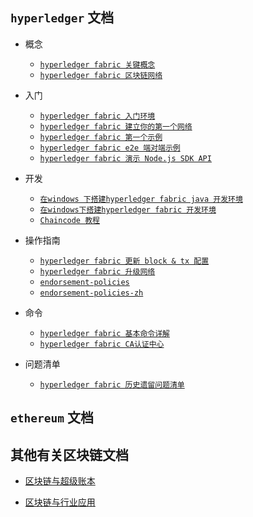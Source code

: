 ## `hyperledger` 文档
- 概念
    + [`hyperledger fabric 关键概念`](./hyperledger/hyperledger%20fabric%20关键概念.md)
    + [`hyperledger fabric 区块链网络`](./hyperledger/hyperledger%20fabric%20区块链网络.md) 

- 入门
    + [`hyperledger fabric 入门环境`](./hyperledger/hyperledger%20fabric%20入门.md)
    + [`hyperledger fabric 建立你的第一个网络`](./hyperledger/hyperledger%20fabric%20建立你的第一个网络.md)
    + [`hyperledger fabric 第一个示例`](./hyperledger/hyperledger%20fabric%20第一个示例.md)
    + [`hyperledger fabric e2e 端对端示例`](./hyperledger/hyperledger%20fabric%20e2e%20端对端示例.md)
    + [`hyperledger fabric 演示 Node.js SDK API`](./hyperledger/hyperledger20%fabric20%演示20%Node.js20%SDK20%API.md)

- 开发
    + [`在windows 下搭建hyperledger fabric java 开发环境`](./hyperledger/在windows%20下搭建hyperledger%20fabric%20java%20开发环境.md)
    + [`在windows下搭建hyperledger fabric 开发环境`](./hyperledger/在windows下搭建hyperledger%20fabric%20开发环境.md)
    + [`Chaincode 教程`](./hyperledger/Chaincode%20教程.md)

- 操作指南
    + [`hyperledger fabric 更新 block & tx 配置`](./hyperledger/hyperledger%20fabric%20更新%20block%20&%20tx%20配置.md)
    + [`hyperledger fabric 升级网络`](./hyperledger/hyperledger%20fabric%20升级网络组建.md)
    + [`endorsement-policies`](./hyperledger/endorsement-policies.md)
    + [`endorsement-policies-zh`](./hyperledger/endorsement-policies-zh.md)

- 命令
    + [`hyperledger fabric 基本命令详解`](./hyperledger/hyperledger%20fabric%20基本命令详解.md)
    + [`hyperledger fabric CA认证中心`](./hyperledger/hyperledger%20fabric%20CA认证中心.md)

- 问题清单
    + [`hyperledger fabric 历史遗留问题清单`](./hyperledger/hyperledger%20fabric%20历史遗留问题清单.md)

## `ethereum` 文档



## 其他有关区块链文档

+ [区块链与超级账本](./区块链与超级账本.md)

+ [区块链与行业应用](./区块链与行业应用.md)